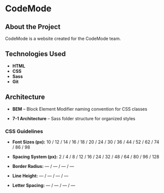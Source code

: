 # CodeMode

## About the Project

CodeMode is a website created for the CodeMode team.

## Technologies Used

- **HTML**
- **CSS**
- **Sass**
- **Git**

## Architecture

- **BEM** – Block Element Modifier naming convention for CSS classes

- **7-1 Architecture** – Sass folder structure for organized styles

### CSS Guidelines

- **Font Sizes (px):** 10 / 12 / 14 / 16 / 18 / 20 / 24 / 30 / 36 / 44 / 52 / 62 / 74 / 86 / 98

- **Spacing System (px):** 2 / 4 / 8 / 12 / 16 / 24 / 32 / 48 / 64 / 80 / 96 / 128

- **Border Radius:** — / — / — / —

- **Line Height:** — / — / — / —

- **Letter Spacing:** — / — / — / —